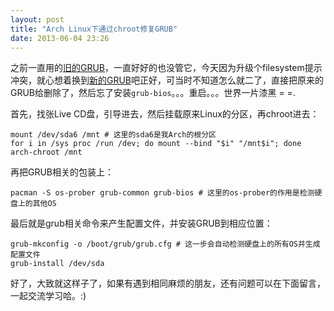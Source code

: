 ```yaml
---
layout: post
title: "Arch Linux下通过chroot修复GRUB"
date: 2013-06-04 23:26
---
```

之前一直用的[旧的GRUB](https://wiki.archlinux.org/index.php/GRUB_Legacy)，一直好好的也没管它，今天因为升级个filesystem提示冲突，就心想着换到[新的GRUB](https://wiki.archlinux.org/index.php/GRUB)吧正好，可当时不知道怎么就二了，直接把原来的GRUB给删除了，然后忘了安装`grub-bios`。。。重启。。。世界一片漆黑 = =.

首先，找张Live CD盘，引导进去，然后挂载原来Linux的分区，再chroot进去：

```shell
mount /dev/sda6 /mnt # 这里的sda6是我Arch的根分区
for i in /sys proc /run /dev; do mount --bind "$i" "/mnt$i"; done
arch-chroot /mnt
```

再把GRUB相关的包装上：

```shell
pacman -S os-prober grub-common grub-bios # 这里的os-prober的作用是检测硬盘上的其他OS
```

最后就是grub相关命令来产生配置文件，并安装GRUB到相应位置：

```shell
grub-mkconfig -o /boot/grub/grub.cfg # 这一步会自动检测硬盘上的所有OS并生成配置文件
grub-install /dev/sda
```

好了，大致就这样子了，如果有遇到相同麻烦的朋友，还有问题可以在下面留言，一起交流学习哈。:)
